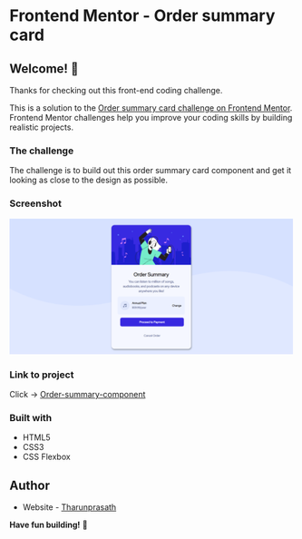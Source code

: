 # Frontend Mentor - Order summary card

## Welcome! 👋

Thanks for checking out this front-end coding challenge.

This is a solution to the [Order summary card challenge on Frontend Mentor](https://www.frontendmentor.io/challenges/order-summary-component-QlPmajDUj). Frontend Mentor challenges help you improve your coding skills by building realistic projects.

### The challenge

The challenge is to build out this order summary card component and get it looking as close to the design as possible.

### Screenshot

<kbd><img src="Screenshot.png" width="500px"></kbd>

### Link to project

Click -> [Order-summary-component](https://order-summary-component-frontend-mentor.netlify.app/)

### Built with

- HTML5
- CSS3
- CSS Flexbox

## Author

- Website - [Tharunprasath](https://tharunprasath.netlify.app/)

**Have fun building!** 🚀
